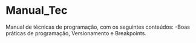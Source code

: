 # Manual_Tec
Manual de técnicas de programação, com os seguintes conteúdos: -Boas práticas de programação, Versionamento e Breakpoints.
